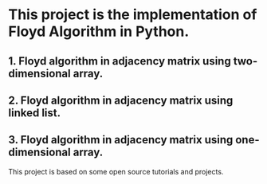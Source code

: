 # This project is the implementation of Floyd Algorithm in Python.
## 1. Floyd algorithm in adjacency matrix using two-dimensional array.
## 2. Floyd algorithm in adjacency matrix using linked list.
## 3. Floyd algorithm in adjacency matrix using one-dimensional array.

This project is based on some open source tutorials and projects.
